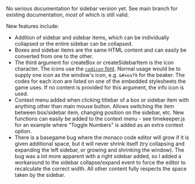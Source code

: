 No serious documentation for sidebar version yet. See main branch for existing documentation, *most* of which is still valid. 

New features include:
* Addition of sidebar and sidebar items, which can be individually collapsed or the entire sidebar can be collapsed.
* Boxes and sidebar items are the same HTML content and can easily be converted from one to the other.
* The third argument for createBox or createSidebarItem is the icon character. The icons use the [`codicon` font](https://microsoft.github.io/vscode-codicons/dist/codicon.html). Normal usage would be to supply one icon as the window's icon, e.g. `&#xea79` for the beaker. The codes for each icon are listed on one of the embedded stylesheets the game uses. If no content is provided for this argument, the info icon is used.
* Context menu added when clicking titlebar of a box or sidebar item with anything other than main mouse button. Allows switching the item between box/sidebar item, changing position on the sidebar, etc. New functions can easily be added to the context menu - see timekeeper.js for an example where "Toggle Numbers" is added as an extra context option.
* There is a basegame bug where the monaco code editor will grow if it is given additional space, but it will never shrink itself (try collapsing and expanding the left sidebar, or growing and shrinking the window). The bug was a lot more apparent with a right sidebar added, so I added a workaround to the sidebar collapse/expand event to force the editor to recalculate the correct width. All other content fully respects the space taken by the sidebar.